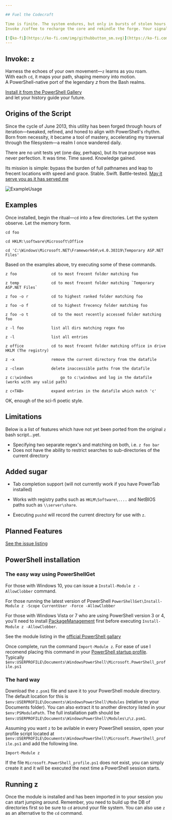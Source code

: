```yaml
---

## Fuel the Codecraft

Time is finite. The system endures, but only in bursts of stolen hours. Feature requests gather like stardust—brilliant, infinite, out of reach.
Invoke /coffee to recharge the core and rekindle the forge. Your signal boosts morale. ☕⚡

[![ko-fi](https://ko-fi.com/img/githubbutton_sm.svg)](https://ko-fi.com/C0C8K83RC)
---
```


## Invoke: `z`

Harness the echoes of your own movement—`z` learns as you roam.  
With each `cd`, it maps your path, shaping memory into motion.  
A PowerShell-native port of the legendary *z* from the Bash realms.

[Install it from the PowerShell Gallery](https://www.powershellgallery.com/packages/z/)  
and let your history guide your future.

## Origins of the Script

Since the cycle of June 2013, this utility has been forged through hours of iteration—tweaked, refined, and honed to align with PowerShell's rhythm. Born from necessity, it became a tool of mastery, accelerating my traversal through the filesystem—a realm I once wandered daily.

There are no unit tests yet (one day, perhaps), but its true purpose was never perfection. It was time. Time saved. Knowledge gained.

Its mission is simple: bypass the burden of full pathnames and leap to frecent locations with speed and grace.
Stable. Swift. Battle-tested.
[May it serve you as it has served me](https://developer.mozilla.org/en-US/docs/Mozilla/Tech/Places/Frecency_algorithm)

![ExampleUsage]

## Examples

Once installed, begin the ritual—`cd` into a few directories. Let the system observe. Let the memory form.

`cd foo`

`cd HKLM:\software\Microsoft\Office`

`cd 'C:\Windows\Microsoft.NET\Framework64\v4.0.30319\Temporary ASP.NET Files'`

Based on the examples above, try executing some of these commands.

	z foo				cd to most frecent folder matching foo
	
	z temp				cd to most frecent folder matching `Temporary ASP.NET Files`

	z foo -o r			cd to highest ranked folder matching foo

	z foo -o f			cd to highest frecency folder matching foo
	
	z foo -o t			cd to the most recently accessed folder matching foo
	
	z -l foo			list all dirs matching regex foo
	
	z -l				list all entries

	z office			cd to most frecent folder matching office in drive HKLM (The registry)
	
	z -x				remove the current directory from the datafile
	
	z -clean			delete inaccessible paths from the datafile
	
	z c:\windows			go to c:\windows and log in the datafile (works with any valid path)
	
	z c<TAB>			expand entries in the datafile which match 'c'

OK, enough of the sci-fi poetic style.

## Limitations

Below is a list of features which have not yet been ported from the original `z` bash script...yet.

* Specifying two separate regex's and matching on both, i.e. `z foo bar`
* Does not have the ability to restrict searches to sub-directories of the current directory

## Added sugar

* Tab completion support (will not currently work if you have PowerTab installed)

* Works with registry paths such as `HKLM\Software\....` and NetBIOS paths such as `\\server\share`.

* Executing `pushd` will record the current directory for use with `z`.

## Planned Features

[See the issue listing](https://github.com/vincpa/z/issues)

## PowerShell installation

### The easy way using PowerShellGet

For those with Windows 10, you can issue a `Install-Module z -AllowClobber` command.

For those running the latest version of PowerShell `PowerShellGet\Install-Module z -Scope CurrentUser -Force -AllowClobber`

For those with Windows Vista or 7 who are using PowerShell version 3 or 4, you'll need to install [PackageManagement](http://go.microsoft.com/fwlink/?LinkID=746217&clcid=0x409) first before executing `Install-Module z -AllowClobber`.

See the module listing in the [official PowerShell gallary](https://www.powershellgallery.com/packages/z/)

Once complete, run the command `Import-Module z`. For ease of use I recomend placing this command in your [PowerShell startup profile](https://technet.microsoft.com/en-us/library/bb613488(v=vs.85).aspx). Typically `$env:USERPROFILE\Documents\WindowsPowerShell\Microsoft.PowerShell_profile.ps1`

### The hard way

Download the `z.psm1` file and save it to your PowerShell module directory. The default location for this is `$env:USERPROFILE\Documents\WindowsPowerShell\Modules` (relative to your Documents folder). You can also extract it to another directory listed in your `$env:PSModulePath`. The full installation path should be `$env:USERPROFILE\Documents\WindowsPowerShell\Modules\z\z.psm1`.

Assuming you want `z` to be avilable in every PowerShell session, open your profile script located at `$env:USERPROFILE\Documents\WindowsPowerShell\Microsoft.PowerShell_profile.ps1` and add the following line.

`Import-Module z`

If the file `Microsoft.PowerShell_profile.ps1` does not exist, you can simply create it and it will be executed the next time a PowerShell session starts.

## Running z

Once the module is installed and has been imported in to your session you can start jumping around. Remember, you need to build up the DB of directories first so be sure to `cd` around your file system. You can also use `z` as an alternative to the `cd` command.

[ExampleUsage]: https://raw.githubusercontent.com/vincpa/z/master/example_usage.gif
